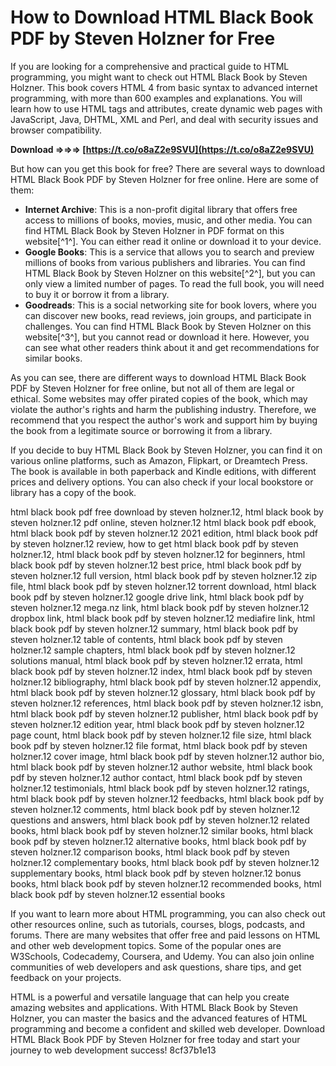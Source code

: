 # How to Download HTML Black Book PDF by Steven Holzner for Free
 
If you are looking for a comprehensive and practical guide to HTML programming, you might want to check out HTML Black Book by Steven Holzner. This book covers HTML 4 from basic syntax to advanced internet programming, with more than 600 examples and explanations. You will learn how to use HTML tags and attributes, create dynamic web pages with JavaScript, Java, DHTML, XML and Perl, and deal with security issues and browser compatibility.
 
**Download ⇒⇒⇒ [https://t.co/o8aZ2e9SVU](https://t.co/o8aZ2e9SVU)**


 
But how can you get this book for free? There are several ways to download HTML Black Book PDF by Steven Holzner for free online. Here are some of them:
 
- **Internet Archive**: This is a non-profit digital library that offers free access to millions of books, movies, music, and other media. You can find HTML Black Book by Steven Holzner in PDF format on this website[^1^]. You can either read it online or download it to your device.
- **Google Books**: This is a service that allows you to search and preview millions of books from various publishers and libraries. You can find HTML Black Book by Steven Holzner on this website[^2^], but you can only view a limited number of pages. To read the full book, you will need to buy it or borrow it from a library.
- **Goodreads**: This is a social networking site for book lovers, where you can discover new books, read reviews, join groups, and participate in challenges. You can find HTML Black Book by Steven Holzner on this website[^3^], but you cannot read or download it here. However, you can see what other readers think about it and get recommendations for similar books.

As you can see, there are different ways to download HTML Black Book PDF by Steven Holzner for free online, but not all of them are legal or ethical. Some websites may offer pirated copies of the book, which may violate the author's rights and harm the publishing industry. Therefore, we recommend that you respect the author's work and support him by buying the book from a legitimate source or borrowing it from a library.
  
If you decide to buy HTML Black Book by Steven Holzner, you can find it on various online platforms, such as Amazon, Flipkart, or Dreamtech Press. The book is available in both paperback and Kindle editions, with different prices and delivery options. You can also check if your local bookstore or library has a copy of the book.
 
html black book pdf free download by steven holzner.12,  html black book by steven holzner.12 pdf online,  steven holzner.12 html black book pdf ebook,  html black book pdf by steven holzner.12 2021 edition,  html black book pdf by steven holzner.12 review,  how to get html black book pdf by steven holzner.12,  html black book pdf by steven holzner.12 for beginners,  html black book pdf by steven holzner.12 best price,  html black book pdf by steven holzner.12 full version,  html black book pdf by steven holzner.12 zip file,  html black book pdf by steven holzner.12 torrent download,  html black book pdf by steven holzner.12 google drive link,  html black book pdf by steven holzner.12 mega.nz link,  html black book pdf by steven holzner.12 dropbox link,  html black book pdf by steven holzner.12 mediafire link,  html black book pdf by steven holzner.12 summary,  html black book pdf by steven holzner.12 table of contents,  html black book pdf by steven holzner.12 sample chapters,  html black book pdf by steven holzner.12 solutions manual,  html black book pdf by steven holzner.12 errata,  html black book pdf by steven holzner.12 index,  html black book pdf by steven holzner.12 bibliography,  html black book pdf by steven holzner.12 appendix,  html black book pdf by steven holzner.12 glossary,  html black book pdf by steven holzner.12 references,  html black book pdf by steven holzner.12 isbn,  html black book pdf by steven holzner.12 publisher,  html black book pdf by steven holzner.12 edition year,  html black book pdf by steven holzner.12 page count,  html black book pdf by steven holzner.12 file size,  html black book pdf by steven holzner.12 file format,  html black book pdf by steven holzner.12 cover image,  html black book pdf by steven holzner.12 author bio,  html black book pdf by steven holzner.12 author website,  html black book pdf by steven holzner.12 author contact,  html black book pdf by steven holzner.12 testimonials,  html black book pdf by steven holzner.12 ratings,  html black book pdf by steven holzner.12 feedbacks,  html black book pdf by steven holzner.12 comments,  html black book pdf by steven holzner.12 questions and answers,  html black book pdf by steven holzner.12 related books,  html black book pdf by steven holzner.12 similar books,  html black book pdf by steven holzner.12 alternative books,  html black book pdf by steven holzner.12 comparison books,  html black book pdf by steven holzner.12 complementary books,  html black book pdf by steven holzner.12 supplementary books,  html black book pdf by steven holzner.12 bonus books,  html black book pdf by steven holzner.12 recommended books,  html black book pdf by steven holzner.12 essential books
 
If you want to learn more about HTML programming, you can also check out other resources online, such as tutorials, courses, blogs, podcasts, and forums. There are many websites that offer free and paid lessons on HTML and other web development topics. Some of the popular ones are W3Schools, Codecademy, Coursera, and Udemy. You can also join online communities of web developers and ask questions, share tips, and get feedback on your projects.
 
HTML is a powerful and versatile language that can help you create amazing websites and applications. With HTML Black Book by Steven Holzner, you can master the basics and the advanced features of HTML programming and become a confident and skilled web developer. Download HTML Black Book PDF by Steven Holzner for free today and start your journey to web development success!
 8cf37b1e13
 
